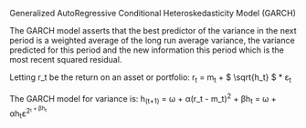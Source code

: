 Generalized AutoRegressive Conditional Heteroskedasticity Model (GARCH)

The GARCH model asserts that the best predictor of the variance in the next period is a weighted average of the long run average variance, the variance predicted for this period and the new information this period which is the most recent squared residual.

Letting r_t be the return on an asset or portfolio:
r<sub>t</sub> = m<sub>t</sub> + $ \sqrt{h_t} $ * ε<sub>t</sub>

The GARCH model for variance is:
h<sub>(t+1)</sub> = ω + α(r_t - m_t)<sup>2</sup> + βh<sub>t</sub> = ω + αh<sub>t</sub>ε<sup>2<sup><sub>t</sub> + βh<sub>t</sub>
